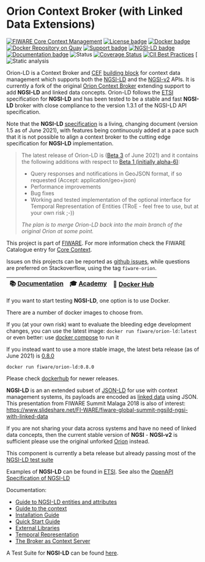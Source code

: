 # Orion Context Broker (with Linked Data Extensions)

[![FIWARE Core Context Management](https://nexus.lab.fiware.org/repository/raw/public/badges/chapters/core.svg)](https://www.fiware.org/developers/catalogue/)
[![License badge](https://img.shields.io/github/license/FIWARE/context.Orion-LD.svg)](https://opensource.org/licenses/AGPL-3.0)
[![Docker badge](https://img.shields.io/docker/pulls/fiware/orion-ld.svg)](https://hub.docker.com/r/fiware/orion-ld/)
[![Docker Repository on Quay](https://img.shields.io/badge/quay.io-orionld-green "Docker Repository on Quay")](https://quay.io/repository/fiware/orion-ld?tab=tags)
[![Support badge](https://img.shields.io/badge/support-sof-yellowgreen.svg)](http://stackoverflow.com/questions/tagged/fiware-orion)
[![NGSI-LD badge](https://img.shields.io/badge/NGSI-LD-red.svg)](https://www.etsi.org/deliver/etsi_gs/CIM/001_099/009/01.04.01_60/gs_cim009v010401p.pdf)
<br>
[![Documentation badge](https://readthedocs.org/projects/fiware-orion/badge/?version=latest)](http://fiware-orion-ld.readthedocs.io/en/latest/?badge=latest)
![Status](https://nexus.lab.fiware.org/static/badges/statuses/incubating.svg)
[![Coverage Status](https://coveralls.io/repos/github/FIWARE/context.Orion-LD/badge.svg?branch=develop)](https://coveralls.io/github/FIWARE/context.Orion-LD?branch=develop)
[![CII Best Practices](https://bestpractices.coreinfrastructure.org/projects/4800/badge)](https://bestpractices.coreinfrastructure.org/projects/4800)
[![Static analysis](https://softacheck.com/app/repository/FIWARE/context.Orion-LD/badge)

Orion-LD is a Context Broker and [CEF](https://ec.europa.eu/cefdigital/wiki/display/CEFDIGITAL/CEF+Digital+Home)
[building block](https://ec.europa.eu/cefdigital/wiki/display/CEFDIGITAL/What+is+a+building+Block) for context data
management which supports both the [NGSI-LD](https://en.wikipedia.org/wiki/NGSI-LD) and the
[NGSI-v2](https://fiware.github.io/specifications/OpenAPI/ngsiv2) APIs. It is currently a fork of the original
[Orion Context Broker](https://github.com/telefonicaid/fiware-orion) extending support to add **NGSI-LD** and linked
data concepts. Orion-LD follows the [ETSI](https://en.wikipedia.org/wiki/ETSI) specification for **NGSI-LD** and has
been tested to be a stable and fast **NGSI-LD** broker with close compliance to the version 1.3.1 of the NGSI-LD API
specification.

Note that the **NGSI-LD**
[specification](https://www.etsi.org/deliver/etsi_gs/CIM/001_099/009/01.04.01_60/gs_cim009v010401p.pdf) is a living,
changing document (version 1.5 as of June 2021), with features being continuously added at a pace such that it is not
possible to align a context broker to the cutting edge specification for **NGSI-LD** implementation.

> The latest release of Orion-LD is ([Beta 3](https://github.com/FIWARE/context.Orion-LD/releases/tag/0.8.0) of
> June 2021) and it contains the following additions with respect to
> [Beta 1 (initially alpha-6)](https://github.com/FIWARE/context.Orion-LD/releases/tag/v0.6.1-alpha):
>
> -   Query responses and notifications in GeoJSON format, if so requested (Accept: application/geo+json)
> -   Performance improvements
> -   Bug fixes
> -   Working and tested implementation of the optional interface for Temporal Representation of Entities (TRoE - feel
>     free to use, but at your own risk ;-))
>
> _The plan is to merge Orion-LD back into the main branch of the original Orion at some point._

This project is part of [FIWARE](https://www.fiware.org/). For more information check the FIWARE Catalogue entry for
[Core Context](https://github.com/Fiware/catalogue/tree/master/core).

Issues on this projects can be reported as [github issues](https://github.com/FIWARE/context.Orion-LD/issues), while
questions are preferred on Stackoverflow, using the tag `fiware-orion`.

| :books: [Documentation](https://github.com/FIWARE/context.Orion-LD/tree/develop/doc/manuals-ld) | :mortar_board: [Academy](https://fiware-academy.readthedocs.io/en/latest/core/orion-ld) | :whale: [Docker Hub](https://hub.docker.com/r/fiware/orion-ld/) |
| ----------------------------------------------------------------------------------------------- | --------------------------------------------------------------------------------------- | --------------------------------------------------------------- |

If you want to start testing **NGSI-LD**, one option is to use Docker.

There are a number of docker images to choose from.

If you (at your own risk) want to evaluate the bleeding edge development changes, you can use the latest image:
`docker run fiware/orion-ld:latest` or even better: use
[docker compose](https://github.com/FIWARE/context.Orion-LD/blob/develop/docker/docker-compose.yml) to run it

If you instead want to use a more stable image, the latest beta release (as of June 2021) is
[0.8.0](https://github.com/FIWARE/context.Orion-LD/releases/tag/0.8.0)

```console
docker run fiware/orion-ld:0.8.0
```

Please check [dockerhub](https://hub.docker.com/r/fiware/orion-ld/tags) for newer releases.

**NGSI-LD** is an an extended subset of [JSON-LD](https://en.wikipedia.org/wiki/JSON-LD) for use with context management
systems, its payloads are encoded as [linked data](https://en.wikipedia.org/wiki/Linked_data) using JSON. This
presentation from FIWARE Summit Malaga 2018 is also of interest:
https://www.slideshare.net/FI-WARE/fiware-global-summit-ngsild-ngsi-with-linked-data

If you are not sharing your data across systems and have no need of linked data concepts, then the current stable
version of **NGSI** - **NGSI-v2** is sufficient please use the original unforked
[Orion](https://github.com/telefonicaid/fiware-orion) instead.

This component is currently a beta release but already passing most of the
[NGSI-LD test suite](https://github.com/FIWARE/NGSI-LD_TestSuite)

Examples of **NGSI-LD** can be found in [ETSI](https://forge.etsi.org/gitlab/NGSI-LD/NGSI-LD/tree/master/examples). See
also the
[OpenAPI Specification of NGSI-LD](https://forge.etsi.org/swagger/ui/?url=https://forge.etsi.org/gitlab/NGSI-LD/NGSI-LD/raw/master/spec/updated/full_api.json)

Documentation:

-   [Guide to NGSI-LD entities and attributes](doc/manuals-ld/entities-and-attributes.md)
-   [Guide to the context](doc/manuals-ld/the-context.md)
-   [Installation Guide](doc/manuals-ld/installation-guide.md)
-   [Quick Start Guide](doc/manuals-ld/quick-start-guide.md)
-   [External Libraries](doc/manuals-ld/external-libraries.md)
-   [Temporal Representation](doc/manuals-ld/troe.md)
-   [The Broker as Context Server](doc/manuals-ld/contextServer.md)

A Test Suite for **NGSI-LD** can be found [here](https://github.com/fiware/NGSI-LD_Tests).
